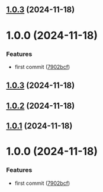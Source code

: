 ## [1.0.3](https://github.com/Foreverskyin0216/playword/compare/v1.0.2...v1.0.3) (2024-11-18)

# 1.0.0 (2024-11-18)


### Features

* first commit ([7902bcf](https://github.com/Foreverskyin0216/playword/commit/7902bcf6475aa05d5847c64386d8a3ca61616854))

## [1.0.3](https://github.com/Foreverskyin0216/playword/compare/v1.0.2...v1.0.3) (2024-11-18)

## [1.0.2](https://github.com/Foreverskyin0216/playword/compare/v1.0.1...v1.0.2) (2024-11-18)

## [1.0.1](https://github.com/Foreverskyin0216/playword/compare/v1.0.0...v1.0.1) (2024-11-18)

# 1.0.0 (2024-11-18)


### Features

* first commit ([7902bcf](https://github.com/Foreverskyin0216/playword/commit/7902bcf6475aa05d5847c64386d8a3ca61616854))
